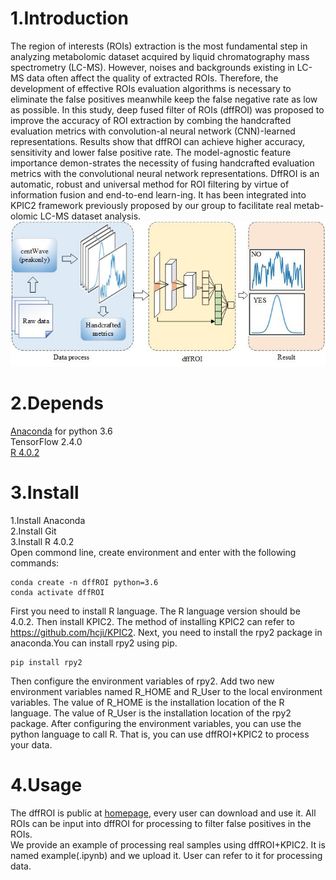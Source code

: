# 1.Introduction
The region of interests (ROIs) extraction is the most fundamental step in analyzing metabolomic dataset acquired by liquid chromatography mass spectrometry (LC-MS).
However, noises and backgrounds existing in LC-MS data often affect the quality of extracted ROIs. 
Therefore, the development of effective ROIs evaluation algorithms is necessary to eliminate the false positives meanwhile keep the false negative rate as low as possible. 
In this study, deep fused filter of ROIs (dffROI) was proposed to improve the accuracy of ROI extraction by combing the handcrafted evaluation metrics with convolution-al neural network (CNN)-learned representations. 
Results show that dffROI can achieve higher accuracy, sensitivity and lower false positive rate. 
The model-agnostic feature importance demon-strates the necessity of fusing handcrafted evaluation metrics with the  convolutional neural network representations. 
DffROI is an automatic, robust and universal method for ROI filtering by virtue of information fusion and end-to-end learn-ing. 
It has been integrated into KPIC2 framework previously proposed by our group to facilitate real metab-olomic LC-MS dataset analysis.
![image](https://github.com/zhanghailiangcsu/dffROI/blob/main/TOC.jpg)
# 2.Depends
[Anaconda](https://www.anaconda.com) for python 3.6  
TensorFlow 2.4.0  
[R 4.0.2](https://mirrors.tuna.tsinghua.edu.cn/CRAN)
# 3.Install
1.Install Anaconda  
2.Install Git  
3.Install R 4.0.2  
Open commond line, create environment and enter with the following commands:
```
conda create -n dffROI python=3.6
conda activate dffROI
```
First you need to install R language. The R language version should be 4.0.2.
Then install KPIC2. The method of installing KPIC2 can refer to https://github.com/hcji/KPIC2.
Next, you need to install the rpy2 package in anaconda.You can install rpy2 using pip. 
```
pip install rpy2
```
Then configure the environment variables of rpy2. Add two new environment variables named R_HOME and R_User to the local environment variables.
The value of R_HOME is the installation location of the R language.
The value of R_User is the installation location of the rpy2 package.
After configuring the environment variables, you can use the python language to call R.
That is, you can use dffROI+KPIC2 to process your data.

# 4.Usage
The dffROI is public at [homepage](https://github.com/zhanghailiangcsu/dffROI), every user can download and use it.
All ROIs can be input into dffROI for processing to filter false positives in the ROIs.  
We provide an example of processing real samples using dffROI+KPIC2.
It is named example(.ipynb) and we upload it.
User can refer to it for processing data.
